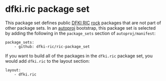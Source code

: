 # dfki.ric package set

This package set defines public [DFKI RIC](https://robotik.dfki-bremen.de/)
[rock](https://www.rock-robotics.org/) packages that are not part of other
package sets. In an
[autoproj](http://rock-robotics.org/documentation/autoproj)
bootstrap, this package set is selected by adding the following in the
`package_sets` section of `autoproj/manifest`:

```
package_sets:
    - github: dfki-ric/ric-package_set
```

If you want to build all of the packages in the `dfki.ric` package set, you
would add `dfki.ric` to the layout section:
```
layout:
    - dfki.ric
```
